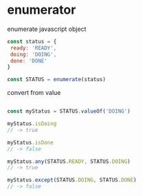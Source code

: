 # enumerator
 enumerate javascript object

 ```javascript
const status = {
  ready: 'READY',
  doing: 'DOING',
  done: 'DONE'
}

const STATUS = enumerate(status)
 ```

convert from value

```javascript

const myStatus = STATUS.valueOf('DOING')

myStatus.isDoing
// -> true

myStatus.isDone
// -> false

myStatus.any(STATUS.READY, STATUS.DOING)
// -> true

myStatus.except(STATUS.DOING, STATUS.DONE)
// -> false
```